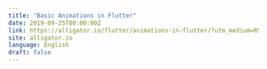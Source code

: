 ```yaml
---
title: "Basic Animations in Flutter"
date: 2019-09-25T00:00:00Z
link: https://alligator.io/flutter/animations-in-flutter/?utm_medium=RSS&utm_source=news.12bit.vn
site: alligator.io
language: English
draft: false
---
```

